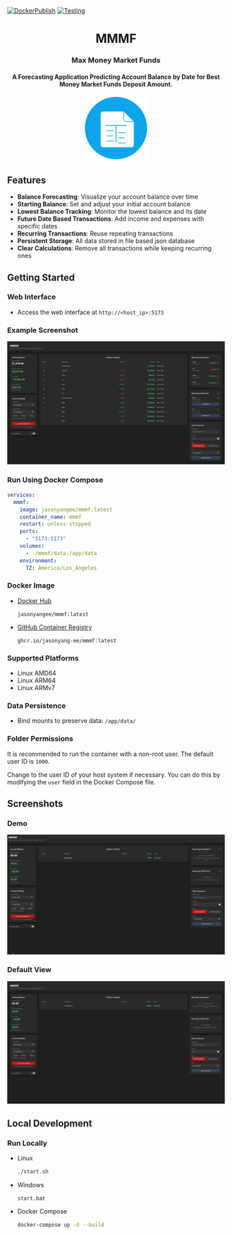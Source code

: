 [![DockerPublish](https://github.com/jasonyang-ee/MMMF/actions/workflows/publish.yml/badge.svg)](https://github.com/jasonyang-ee/MMMF/actions/workflows/publish.yml)
[![Testing](https://github.com/jasonyang-ee/MMMF/actions/workflows/testing.yml/badge.svg)](https://github.com/jasonyang-ee/MMMF/actions/workflows/testing.yml)

<h1 align="center">MMMF</h1>
<h3 align="center">Max Money Market Funds</h3>
<h4 align="center">A Forecasting Application Predicting Account Balance by Date for Best Money Market Funds Deposit Amount.</h4>
<p align="center"><img src="public/icon-500.svg" alt="Logo" width="150" /></p>

## Features

- **Balance Forecasting**: Visualize your account balance over time
- **Starting Balance**: Set and adjust your initial account balance
- **Lowest Balance Tracking**: Monitor the lowest balance and its date
- **Future Date Based Transactions**: Add income and expenses with specific dates
- **Recurring Transactions**: Reuse repeating transactions
- **Persistent Storage**: All data stored in file based json database
- **Clear Calculations**: Remove all transactions while keeping recurring ones

## Getting Started

### Web Interface

- Access the web interface at `http://<host_ip>:5173`

### Example Screenshot

![Populated View](doc/screenshotFull.png)

### Run Using Docker Compose

```yaml
services:
  mmmf:
    image: jasonyangee/mmmf:latest
    container_name: mmmf
    restart: unless-stopped
    ports:
      - "5173:5173"
    volumes:
      - ./mmmf/data:/app/data
    environment:
      TZ: America/Los_Angeles
```

### Docker Image

- [Docker Hub](https://hub.docker.com/r/jasonyangee/mmmf)

  ```
  jasonyangee/mmmf:latest
  ```

- [GitHub Container Registry](https://github.com/jasonyang-ee/mmmf/pkgs/container/mmmf)

  ```
  ghcr.io/jasonyang-ee/mmmf:latest
  ```

### Supported Platforms

- Linux AMD64
- Linux ARM64
- Linux ARMv7

### Data Persistence

- Bind mounts to preserve data: `/app/data/`

### Folder Permissions

It is recommended to run the container with a non-root user. The default user ID is `1000`.

Change to the user ID of your host system if necessary. You can do this by modifying the `user` field in the Docker Compose file.

## Screenshots

### Demo

![Demo](doc/demo.gif)

### Default View

![Default View](doc/screenshot.png)

## Local Development

### Run Locally

- Linux

  ```bash
  ./start.sh
  ```

- Windows

  ```powerhell
  start.bat
  ```

- Docker Compose
  ```bash
  docker-compose up -d --build
  ```
